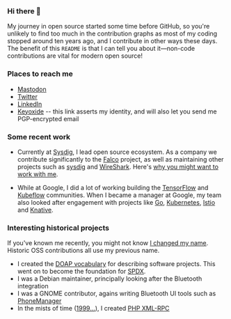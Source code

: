 ### Hi there 👋

<!--
**ewilderj/ewilderj** is a ✨ _special_ ✨ repository because its `README.md` (this file) appears on your GitHub profile.

Here are some ideas to get you started:

- 🔭 I’m currently working on ...
- 🌱 I’m currently learning ...
- 👯 I’m looking to collaborate on ...
- 🤔 I’m looking for help with ...
- 💬 Ask me about ...
- 📫 How to reach me: ...
- 😄 Pronouns: ...
- ⚡ Fun fact: ...
-->

My journey in open source started some time before GitHub, so you're unlikely to find too much in the contribution graphs as most of my coding stopped around ten years ago, and I contribute in other ways these days. The benefit of this `README` is that I can tell you about it—non-code contributions are vital for modern open source!

### Places to reach me

* <a rel="me" href="https://hachyderm.io/@ewj">Mastodon</a>
* [Twitter](https://twitter.com/edd)
* [LinkedIn](https://www.linkedin.com/in/wilder-james/)
* [Keyoxide](https://keyoxide.org/10495B98E88EA70182A7CEBA0CE6525CF7825C28) -- this link asserts my identity, and will also let you send me PGP-encrypted email

### Some recent work

* Currently at [Sysdig](https://sysdig.com/), I lead open source ecosystem. As a company we contribute significantly to the [Falco](https://falco.org/) project, as well as maintaining other projects such as [sysdig](https://github.com/draios/sysdig) and [WireShark](https://www.wireshark.org/). Here's [why you might want to work with me](https://medium.com/@edd/why-work-with-me-84e7e8b43f15).

* While at Google, I did a lot of working building the [TensorFlow](https://tensorflow.org) and [Kubeflow](https://kubeflow.org/) communities. When I became a manager at Google, my team also looked after engagement with projects like [Go](https://golang.org/), [Kubernetes](https://k8s.io/), [Istio](https://istio.io/) and [Knative](https://knative.dev).

### Interesting historical projects

If you've known me recently, you might not know [I changed my name](https://medium.com/@edd/wilder-james-57a00bd8822d). Historic OSS contributions all use my previous name.

* I created the [DOAP vocabulary](https://github.com/ewilderj/doap) for describing software projects. This went on to become the foundation for [SPDX](https://spdx.dev/).
* I was a Debian maintainer, principally looking after the Bluetooth integration
* I was a GNOME contributor, agains writing Bluetooth UI tools such as [PhoneManager](https://wiki.gnome.org/Attic/PhoneManager)
* In the mists of time ([1999...](https://github.com/gggeek/phpxmlrpc/blob/fc90293aaf6d8ef8fa1cd6152f6237c0bdfea4a7/doc/ChangeLog#L1614)), I created [PHP XML-RPC](http://gggeek.github.io/phpxmlrpc/)
